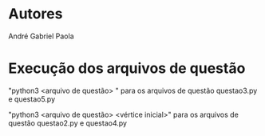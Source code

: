 # Autores
André 
Gabriel
Paola

# Execução dos arquivos de questão

"python3 <arquivo de questão> <arquivo do grafo>" para os arquivos de questão questao3.py e questao5.py

"python3 <arquivo de questão> <arquivo do grafo> <vértice inicial>" para os arquivos de questão questao2.py e questao4.py
